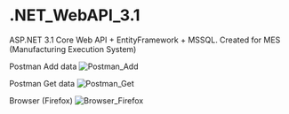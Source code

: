# .NET_WebAPI_3.1
ASP.NET 3.1 Core Web API + EntityFramework + MSSQL. Created for MES (Manufacturing Execution System)

Postman Add data
![Postman_Add](https://user-images.githubusercontent.com/46185799/171410413-198f7895-08f2-45e3-8d14-681958149937.PNG)

Postman Get data
![Postman_Get](https://user-images.githubusercontent.com/46185799/171410394-161731ec-757f-45e0-ab85-3af2910c1029.PNG)

Browser (Firefox)
![Browser_Firefox](https://user-images.githubusercontent.com/46185799/171410424-6091114d-1bfc-4edc-bbd5-7b14271204fc.PNG)
